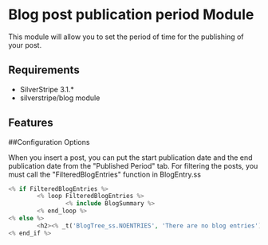 # Blog post publication period Module

This module will allow you to set the period of time for the publishing of your post.

## Requirements

 * SilverStripe 3.1.*
 * silverstripe/blog module

## Features

##Configuration Options

When you insert a post, you can put the start publication date and the end publication date from the "Published Period" tab.
For filtering the posts, you must call the "FilteredBlogEntries" function in BlogEntry.ss

```php
<% if FilteredBlogEntries %>
        <% loop FilteredBlogEntries %>
                <% include BlogSummary %>
        <% end_loop %>
<% else %>
        <h2><% _t('BlogTree_ss.NOENTRIES', 'There are no blog entries') %></h2>
<% end_if %>
```